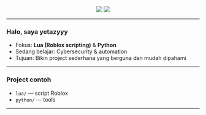 <p align="center">
  <img src="https://img.shields.io/badge/Lua-blue?style=flat&logo=lua&logoColor=white"/>
  <img src="https://img.shields.io/badge/Python-yellow?style=flat&logo=python&logoColor=black"/>
</p>

---

### Halo, saya yetazyyy
- Fokus: **Lua (Roblox scripting)** & **Python**  
- Sedang belajar: Cybersecurity & automation  
- Tujuan: Bikin project sederhana yang berguna dan mudah dipahami

---

### Project contoh
- `lua/` — script Roblox
- `python/` — tools

---
